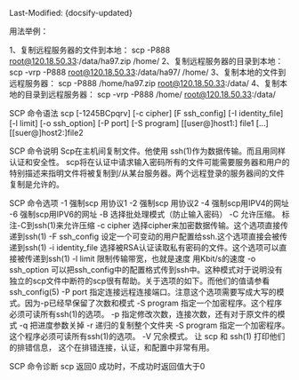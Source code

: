 Last-Modified: {docsify-updated}

用法举例：

1、复制远程服务器的文件到本地：
scp -P888 root@120.18.50.33:/data/ha97.zip /home/
2、复制远程服务器的目录到本地：
scp -vrp -P888 root@120.18.50.33:/data/ha97/ /home/
3、复制本地的文件到远程服务器：
scp -P888 /home/ha97.zip root@120.18.50.33:/data/
4、复制本地的目录到远程服务器：
scp -vrp -P888 /home/ root@120.18.50.33:/data/

SCP 命令语法
scp [-1245BCpqrv] [-c cipher] [F ssh_config] [-I identity_file] [-l limit] [-o ssh_option] [-P port] [-S program] [[user@]host1:] file1 […] [[suer@]host2:]file2

SCP 命令说明
Scp在主机间复制文件。他使用 ssh(1)作为数据传输。而且用同样认证和安全性。 scp将在认证中请求输入密码所有的文件可能需要服务器和用户的特别描述来指明文件将被复制到/从某台服务器。两个远程登录的服务器间的文件复制是允许的。

SCP 命令选项
-1 强制scp 用协议1
-2 强制scp 用协议2
-4 强制scp用IPV4的网址
-6 强制scp用IPV6的网址
-B 选择批处理模式（防止输入密码）
-C 允许压缩。 标注-C到ssh(1)来允许压缩
-c cipher
选择cipher来加密数据传输。这个选项直接传递到ssh(1)
-F ssh_config
设定一个可变动的用户配置给ssh.这个选项直接会被传递到ssh(1)
-i identity_file
选择被RSA认证读取私有密码的文件。这个选项可以直接被传递到ssh(1)
-l limit
限制传输带宽，也就是速度 用Kbit/s的速度
-o ssh_option
可以把ssh_config中的配置格式传到ssh中。这种模式对于说明没有独立的scp文件中断符的scp很有帮助。关于选项的如下。而他们的值请参看ssh_config(5)
-P port
指定连接远程连接端口。注意这个选项需要写成大写的模式。因为-p已经早保留了次数和模式
-S program
指定一个加密程序。这个程序必须可读所有ssh(1)的选项。
-p 指定修改次数，连接次数，还有对于原文件的模式
-q 把进度参数关掉
-r 递归的复制整个文件夹
-S program
指定一个加密程序。这个程序必须可读所有ssh(1)的选项。
-V 冗余模式。 让 scp 和 ssh(1) 打印他们的排错信息， 这个在排错连接，认证，和配置中非常有用。

SCP 命令诊断
scp 返回0 成功时，不成功时返回值大于0
